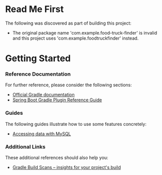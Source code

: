# Read Me First
The following was discovered as part of building this project:

* The original package name 'com.example.food-truck-finder' is invalid and this project uses 'com.example.foodtruckfinder' instead.

# Getting Started

### Reference Documentation
For further reference, please consider the following sections:

* [Official Gradle documentation](https://docs.gradle.org)
* [Spring Boot Gradle Plugin Reference Guide](https://docs.spring.io/spring-boot/docs/2.3.0.M1/gradle-plugin/reference/html/)

### Guides
The following guides illustrate how to use some features concretely:

* [Accessing data with MySQL](https://spring.io/guides/gs/accessing-data-mysql/)

### Additional Links
These additional references should also help you:

* [Gradle Build Scans – insights for your project's build](https://scans.gradle.com#gradle)


